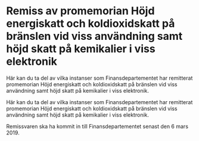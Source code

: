 # Remiss av promemorian Höjd energiskatt och koldioxidskatt på bränslen vid viss användning samt höjd skatt på kemikalier i viss elektronik

Här kan du ta del av vilka instanser som Finansdepartementet har remitterat promemorian Höjd energiskatt och koldioxidskatt på bränslen vid viss användning samt höjd skatt på kemikalier i viss elektronik.

Här kan du ta del av vilka instanser som Finansdepartementet har remitterat promemorian Höjd energiskatt och koldioxidskatt på bränslen vid viss användning samt höjd skatt på kemikalier i viss elektronik.

Remissvaren ska ha kommit in till Finansdepartementet senast den 6 mars 2019.
